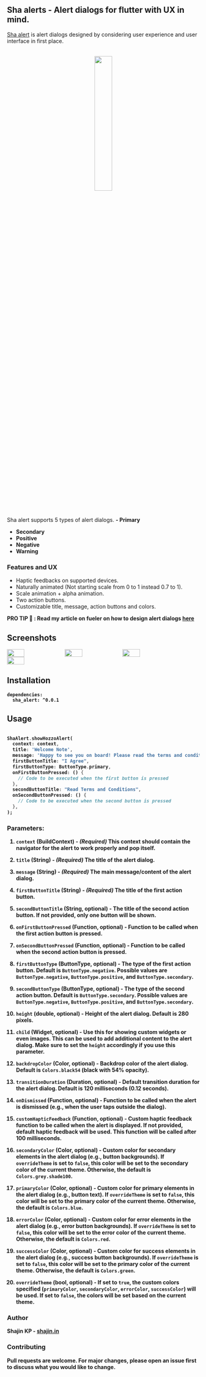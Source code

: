 ## Sha alerts - Alert dialogs for flutter with UX in mind.

[Sha alert](https://pub.dev/packages/sha_alert) is alert dialogs designed by considering user experience and user interface in first place.
<br>
<br>


<div align='center'>

<img width='30%' src='https://i.ibb.co/FmjzMSm/hero-modified.png'>
</div>


<br>


Sha alert supports 5 types of alert dialogs.
<b> - Primary

- Secondary
- Positive
- Negative
- Warning

</b>

### Features and UX

- Haptic feedbacks on supported devices.
- Naturally animated (Not starting scale from 0 to 1 instead 0.7 to 1).
- Scale animation + alpha animation.
- Two action buttons.
- Customizable title, message, action buttons and colors.

<b> PRO TIP 🚀 : Read my article on fueler on how to design alert dialogs [here](https://fueler.io/shajin/how-to-design-alert-dialogs-ux-flutter)
<b>

## Screenshots

<div style="display: flex; flex-wrap: wrap;">
    <img width='30%' src="https://i.ibb.co/Mfn3NWv/Whats-App-Image-2023-07-30-at-12-34-05-PM-2.jpg"/>
    <img width='30%' src="https://i.ibb.co/7YN7j6x/Simulator-Screenshot-i-Phone-14-Pro-2023-07-30-at-17-49-42.png"/>
    <img width='30%' src="https://i.ibb.co/tB1Y2fK/Simulator-Screenshot-i-Phone-14-Pro-2023-07-30-at-18-00-26.png"/>
    <img width='30%' src="https://i.ibb.co/c6g10QX/Simulator-Screenshot-i-Phone-14-Pro-2023-07-30-at-17-57-25.png"/>
</div>

## Installation

```
dependencies:
  sha_alert: ^0.0.1
```

## Usage

```dart

ShaAlert.showHozzoAlert(
  context: context,
  title: 'Welcome Note',
  message: 'Happy to see you on board! Please read the terms and conditions carefully.',
  firstButtonTitle: "I Agree",
  firstButtonType: ButtonType.primary,
  onFirstButtonPressed: () {
    // Code to be executed when the first button is pressed
  },
  secondButtonTitle: "Read Terms and Conditions",
  onSecondButtonPressed: () {
    // Code to be executed when the second button is pressed
  },
);

```



### Parameters:

1. `context` (BuildContext) - *(Required)* This context should contain the navigator for the alert to work properly and pop itself.

2. `title` (String) - *(Required)* The title of the alert dialog.

3. `message` (String) - *(Required)* The main message/content of the alert dialog.

4. `firstButtonTitle` (String) - *(Required)* The title of the first action button.

5. `secondButtonTitle` (String, optional) - The title of the second action button. If not provided, only one button will be shown.

6. `onFirstButtonPressed` (Function, optional) - Function to be called when the first action button is pressed.

7. `onSecondButtonPressed` (Function, optional) - Function to be called when the second action button is pressed.

8. `firstButtonType` (ButtonType, optional) - The type of the first action button. Default is `ButtonType.negative`. Possible values are `ButtonType.negative`, `ButtonType.positive`, and `ButtonType.secondary`.

9. `secondButtonType` (ButtonType, optional) - The type of the second action button. Default is `ButtonType.secondary`. Possible values are `ButtonType.negative`, `ButtonType.positive`, and `ButtonType.secondary`.

10. `height` (double, optional) - Height of the alert dialog. Default is 280 pixels.

11. `child` (Widget, optional) - Use this for showing custom widgets or even images. This can be used to add additional content to the alert dialog. Make sure to set the `height` accordingly if you use this parameter.

12. `backdropColor` (Color, optional) - Backdrop color of the alert dialog. Default is `Colors.black54` (black with 54% opacity).

13. `transitionDuration` (Duration, optional) - Default transition duration for the alert dialog. Default is 120 milliseconds (0.12 seconds).

14. `onDismissed` (Function, optional) - Function to be called when the alert is dismissed (e.g., when the user taps outside the dialog).

15. `customHapticFeedback` (Function, optional) - Custom haptic feedback function to be called when the alert is displayed. If not provided, default haptic feedback will be used. This function will be called after 100 milliseconds.

16. `secondaryColor` (Color, optional) - Custom color for secondary elements in the alert dialog (e.g., button backgrounds). If `overrideTheme` is set to `false`, this color will be set to the secondary color of the current theme. Otherwise, the default is `Colors.grey.shade100`.

17. `primaryColor` (Color, optional) - Custom color for primary elements in the alert dialog (e.g., button text). If `overrideTheme` is set to `false`, this color will be set to the primary color of the current theme. Otherwise, the default is `Colors.blue`.

18. `errorColor` (Color, optional) - Custom color for error elements in the alert dialog (e.g., error button backgrounds). If `overrideTheme` is set to `false`, this color will be set to the error color of the current theme. Otherwise, the default is `Colors.red`.

19. `successColor` (Color, optional) - Custom color for success elements in the alert dialog (e.g., success button backgrounds). If `overrideTheme` is set to `false`, this color will be set to the primary color of the current theme. Otherwise, the default is `Colors.green`.

20. `overrideTheme` (bool, optional) - If set to `true`, the custom colors specified (`primaryColor`, `secondaryColor`, `errorColor`, `successColor`) will be used. If set to `false`, the colors will be set based on the current theme.




### Author
Shajin KP - [shajin.in](https://shajin.in)


### Contributing
Pull requests are welcome. For major changes, please open an issue first to discuss what you would like to change.

